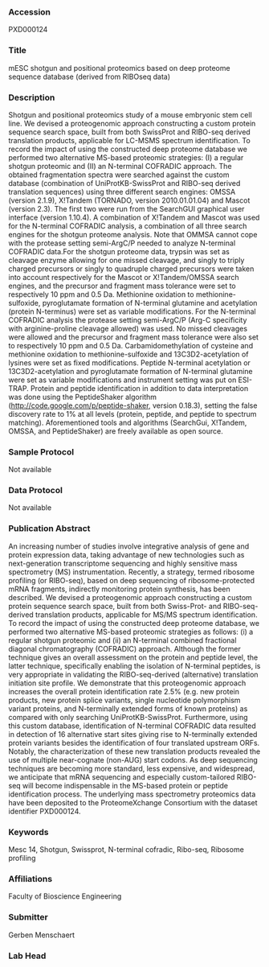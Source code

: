 ### Accession
PXD000124

### Title
mESC shotgun and positional proteomics based on deep proteome sequence database (derived from RIBOseq data)

### Description
Shotgun and positional proteomics study of a mouse embryonic stem cell line. We devised a proteogenomic approach constructing a custom protein sequence search space, built from both SwissProt and RIBO-seq derived translation products, applicable for LC-MSMS spectrum identification.  To record the impact of using the constructed deep proteome database we performed two alternative MS-based proteomic strategies: (I) a regular shotgun proteomic and (II) an N-terminal COFRADIC approach. The obtained fragmentation spectra were searched against the custom database (combination of UniProtKB-SwissProt and RIBO-seq derived translation sequences) using three different search engines: OMSSA (version 2.1.9), X!Tandem (TORNADO, version 2010.01.01.04) and Mascot (version 2.3). The first two were run from the SearchGUI graphical user interface (version 1.10.4). A combination of X!Tandem and Mascot was used for the N-terminal COFRADIC analysis, a combination of all three search engines for the shotgun proteome analysis. Note that OMMSA cannot cope with the protease setting semi-ArgC/P needed to analyze N-terminal COFRADIC data.For the shotgun proteome data, trypsin was set as cleavage enzyme allowing for one missed cleavage, and singly to triply charged precursors or singly to quadruple charged precursors were taken into account respectively for the Mascot or X!Tandem/OMSSA search engines, and the precursor and fragment mass tolerance were set to respectively 10 ppm and 0.5 Da. Methionine oxidation to methionine-sulfoxide, pyroglutamate formation of N-terminal glutamine and acetylation (protein N-terminus) were set as variable modifications. For the N-terminal COFRADIC analysis the protease setting semi-ArgC/P (Arg-C specificity with arginine-proline cleavage allowed) was used. No missed cleavages were allowed and the precursor and fragment mass tolerance were also set to respectively 10 ppm and 0.5 Da. Carbamidomethylation of cysteine and methionine oxidation to methionine-sulfoxide and 13C3D2-acetylation of lysines were set as fixed modifications. Peptide N-terminal acetylation or 13C3D2-acetylation and pyroglutamate formation of N-terminal glutamine were set as variable modifications and instrument setting was put on ESI-TRAP. Protein and peptide identification in addition to data interpretation was done using the PeptideShaker algorithm (http://code.google.com/p/peptide-shaker, version 0.18.3), setting the false discovery rate to 1% at all levels (protein, peptide, and peptide to spectrum matching). Aforementioned tools and algorithms (SearchGui, X!Tandem, OMSSA, and PeptideShaker) are freely available as open source.

### Sample Protocol
Not available

### Data Protocol
Not available

### Publication Abstract
An increasing number of studies involve integrative analysis of gene and protein expression data, taking advantage of new technologies such as next-generation transcriptome sequencing and highly sensitive mass spectrometry (MS) instrumentation. Recently, a strategy, termed ribosome profiling (or RIBO-seq), based on deep sequencing of ribosome-protected mRNA fragments, indirectly monitoring protein synthesis, has been described. We devised a proteogenomic approach constructing a custom protein sequence search space, built from both Swiss-Prot- and RIBO-seq-derived translation products, applicable for MS/MS spectrum identification. To record the impact of using the constructed deep proteome database, we performed two alternative MS-based proteomic strategies as follows: (i) a regular shotgun proteomic and (ii) an N-terminal combined fractional diagonal chromatography (COFRADIC) approach. Although the former technique gives an overall assessment on the protein and peptide level, the latter technique, specifically enabling the isolation of N-terminal peptides, is very appropriate in validating the RIBO-seq-derived (alternative) translation initiation site profile. We demonstrate that this proteogenomic approach increases the overall protein identification rate 2.5% (e.g. new protein products, new protein splice variants, single nucleotide polymorphism variant proteins, and N-terminally extended forms of known proteins) as compared with only searching UniProtKB-SwissProt. Furthermore, using this custom database, identification of N-terminal COFRADIC data resulted in detection of 16 alternative start sites giving rise to N-terminally extended protein variants besides the identification of four translated upstream ORFs. Notably, the characterization of these new translation products revealed the use of multiple near-cognate (non-AUG) start codons. As deep sequencing techniques are becoming more standard, less expensive, and widespread, we anticipate that mRNA sequencing and especially custom-tailored RIBO-seq will become indispensable in the MS-based protein or peptide identification process. The underlying mass spectrometry proteomics data have been deposited to the ProteomeXchange Consortium with the dataset identifier PXD000124.

### Keywords
Mesc 14, Shotgun, Swissprot, N-terminal cofradic, Ribo-seq, Ribosome profiling

### Affiliations
Faculty of Bioscience Engineering

### Submitter
Gerben Menschaert

### Lab Head


